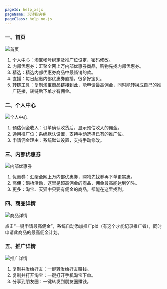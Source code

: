 ```yaml
---
pageId: help_xsjx
pageName: 玩转指尖客
pageClass: help no-js
---
```

### 一、首页

![首页]({{demain}}/static/img/help/index.png)

1. 个人中心：淘宝帐号绑定及推广位设定、密码修改。
2. 内部优惠券：汇聚全网上万内部优惠券商品，购物先找内部优惠券。
3. 精选：精选内部优惠券商品中最畅销的款。
4. 直播：每日超惠内部优惠券直播，很多好宝贝。
5. 转链工具：复制淘宝商品链接到此，能申请最高佣金，同时能转换成自己的推广链接，转链后下单才有佣金。

### 二、个人中心

![个人中心]({{demain}}/static/img/help/setting.png)

1. 预估佣金收入：订单确认收货后，显示预估收入的佣金。
2. 通用推广位：系统默认设置，支持手动选择已有的推广位。
3. 申请佣金理由：系统默认设置，支持手动修改。

### 三、内部优惠券

![内部优惠券]({{demain}}/static/img/help/home.png)

1. 优惠券：汇聚全网上万内部优惠券，购物先找券再下单更实惠。
2. 高佣：鹊桥活动，这里是超高佣金的商品，佣金最高能达到91%。
3. 更多：淘宝、天猫中只要有佣金的商品，都能在这里找到。

### 四、商品详情

![商品详情]({{demain}}/static/img/help/tbDetail.png)

点击“一键申请最高佣金”，系统自动添加推广pid（有这个才能记录推广者），同时申请此商品的最高佣金计划。

### 五、推广详情

![推广详情]({{demain}}/static/img/help/fenxiang.png)

1. 复制并发给好友：一键转发给好友赚钱。
2. 复制并打开淘宝：一键打开手机淘宝下单。
3. 分享到朋友圈：一键转发到朋友圈赚钱。